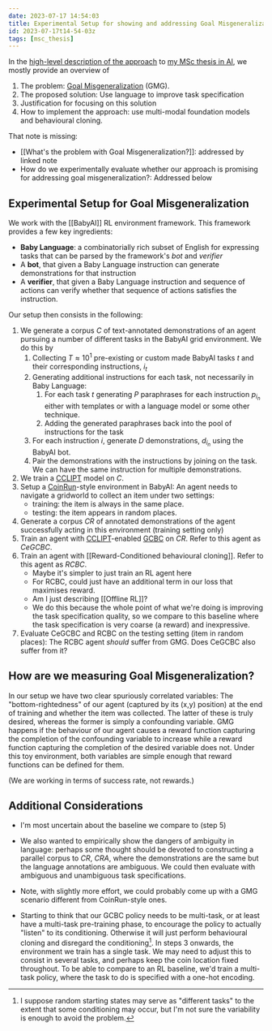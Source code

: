 ```yaml
---
date: 2023-07-17 14:54:03
title: Experimental Setup for showing and addressing Goal Misgeneralization
id: 2023-07-17t14-54-03z
tags: [msc_thesis]
---
```


In the [high-level description of the approach](2023-07-10t15-06-42z.md) to
[my MSc thesis in AI](2023-07-10t14-32-02z.md), we mostly provide an overview of

1. The problem: [Goal Misgeneralization](2023-07-10t14-38-57z.md) (GMG).
2. The proposed solution: Use language to improve task specification
3. Justification for focusing on this solution
4. How to implement the approach: use multi-modal foundation models and
   behavioural cloning.

That note is missing:

- [[What's the problem with Goal Misgeneralization?]]: addressed by linked note
- How do we experimentally evaluate whether our approach is promising for
  addressing goal misgeneralization?: Addressed below

## Experimental Setup for Goal Misgeneralization

We work with the [[BabyAI]] RL environment framework. This framework provides a few
key ingredients:

- **Baby Language**: a combinatorially rich subset of English for expressing
  tasks that can be parsed by the framework's _bot_ and _verifier_
- A **bot**, that given a Baby Language instruction can generate demonstrations
  for that instruction
- A **verifier**, that given a Baby Language instruction and sequence of actions
  can verify whether that sequence of actions satisfies the instruction.

Our setup then consists in the following:

1. We generate a corpus _C_ of text-annotated demonstrations of an agent
   pursuing a number of different tasks in the BabyAI grid environment. We do
   this by
   1. Collecting $T \approx 10^1$ pre-existing or custom made BabyAI tasks $t$
      and their corresponding instructions, $i_t$
   2. Generating additional instructions for each task, not necessarily in Baby
      Language:
      1. For each task $t$ generating $P$ paraphrases for each instruction
         $p_{i_n}$ either with templates or with a language model or some other
         technique.
      2. Adding the generated paraphrases back into the pool of instructions for
         the task
   3. For each instruction $i$, generate $D$ demonstrations, $d_{i_n}$ using the
      BabyAI bot.
   4. Pair the demonstrations with the instructions by joining on the task. We
      can have the same instruction for multiple demonstrations.
2. We train a [CCLIPT](./2023-07-11t11-38-00z.md) model on _C_.
3. Setup a [CoinRun](https://github.com/openai/coinrun)-style environment in
   BabyAI: An agent needs to navigate a gridworld to collect an item under two
   settings:
   - training: the item is always in the same place.
   - testing: the item appears in random places.
4. Generate a corpus _CR_ of annotated demonstrations of the agent successfully
   acting in this environment (training setting only)
5. Train an agent with [CCLIPT](./2023-07-11t11-38-00z.md)-enabled
   [GCBC](./2023-07-11t10-17-09z.md) on _CR_. Refer to this agent as _CeGCBC_.
6. Train an agent with [[Reward-Conditioned behavioural cloning]]. Refer to this
   agent as _RCBC_.
   - Maybe it's simpler to just train an RL agent here
   - For RCBC, could just have an additional term in our loss that maximises
     reward.
   - Am I just describing [[Offline RL]]?
   - We do this because the whole point of what we're doing is improving the
     task specification quality, so we compare to this baseline where the task
     specification is very coarse (a reward) and inexpressive.
7. Evaluate CeGCBC and RCBC on the testing setting (item in random places): The
   RCBC agent _should_ suffer from GMG. Does CeGCBC also suffer from it?

## How are we measuring Goal Misgeneralization?

In our setup we have two clear spuriously correlated variables: The
"bottom-rightedness" of our agent (captured by its (x,y) position) at the end of
training and whether the item was collected. The latter of these is truly
desired, whereas the former is simply a confounding variable. GMG happens if the
behaviour of our agent causes a reward function capturing the completion of the
confounding variable to increase while a reward function capturing the
completion of the desired variable does not. Under this toy environment, both
variables are simple enough that reward functions can be defined for them.

(We are working in terms of success rate, not rewards.)
## Additional Considerations

- I'm most uncertain about the baseline we compare to (step 5)
- We also wanted to empirically show the dangers of ambiguity in language:
  perhaps some thought should be devoted to constructing a parallel corpus to
  _CR_, _CRA_, where the demonstrations are the same but the language
  annotations are ambiguous. We could then evaluate with ambiguous and
  unambiguous task specifications.
- Note, with slightly more effort, we could probably come up with a GMG scenario
  different from CoinRun-style ones.

- Starting to think that our GCBC policy needs to be multi-task, or at least
  have a multi-task pre-training phase, to encourage the policy to actually
  "listen" to its conditioning. Otherwise it will just perform behavioural
  cloning and disregard the conditioning[^1]. In steps 3 onwards, the
  environment we train has a single task. We may need to adjust this to consist
  in several tasks, and perhaps keep the coin location fixed throughout. To be
  able to compare to an RL baseline, we'd train a multi-task policy, where the
  task to do is specified with a one-hot encoding.

[^1]:
    I suppose random starting states may serve as "different tasks" to the
    extent that some conditioning may occur, but I'm not sure the variability is
    enough to avoid the problem.
